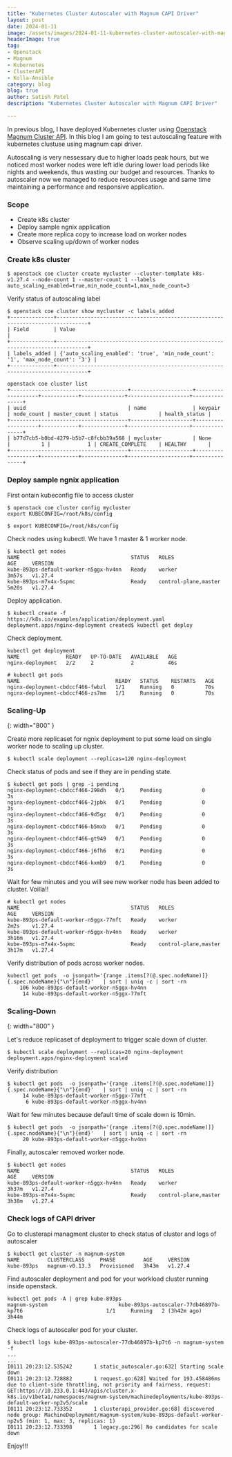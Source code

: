 ```yaml
---
title: "Kubernetes Cluster Autoscaler with Magnum CAPI Driver"
layout: post
date: 2024-01-11
image: /assets/images/2024-01-11-kubernetes-cluster-autoscaler-with-magnum-capi/magnum-autoscaling.png
headerImage: true
tag:
- Openstack
- Magnum
- Kubernetes
- ClusterAPI
- Kolla-Ansible
category: blog
blog: true
author: Satish Patel
description: "Kubernetes Cluster Autoscaler with Magnum CAPI Driver"

---
```


In previous blog, I have deployed Kubernetes cluster using [Openstack Magnum Cluster API](https://satishdotpatel.github.io/openstack-magnum-capi/). In this blog I am going to test autoscaling feature with kubernetes clustuse using magnum capi driver. 

Autoscaling is very nessessary due to higher loads peak hours, but we noticed most worker nodes were left idle during lower load periods like nights and weekends, thus wasting our budget and resources. Thanks to autoscaler now we managed to reduce resources usage and same time maintaining a performance and responsive application. 

### Scope 

* Create k8s cluster
* Deploy sample ngnix application 
* Create more replica copy to increase load on worker nodes
* Observe scaling up/down of worker nodes

### Create k8s cluster 

```
$ openstack coe cluster create mycluster --cluster-template k8s-v1.27.4 --node-count 1 --master-count 1 --labels auto_scaling_enabled=true,min_node_count=1,max_node_count=3
```

Verify status of autoscaling label

```
$ openstack coe cluster show mycluster -c labels_added
+--------------+--------------------------------------------------------------------------------+
| Field        | Value                                                                          |
+--------------+--------------------------------------------------------------------------------+
| labels_added | {'auto_scaling_enabled': 'true', 'min_node_count': '1', 'max_node_count': '3'} |
+--------------+--------------------------------------------------------------------------------+ 
```

```
openstack coe cluster list
+--------------------------------------+--------------------+-------------------+------------+--------------+--------------------+---------------+
| uuid                                 | name               | keypair           | node_count | master_count | status             | health_status |
+--------------------------------------+--------------------+-------------------+------------+--------------+--------------------+---------------+
| b77d7cb5-b0bd-4279-b5b7-c8fcbb39a568 | mycluster          | None              |          1 |            1 | CREATE_COMPLETE    | HEALTHY       |
+--------------------------------------+--------------------+-------------------+------------+--------------+--------------------+---------------+
```

### Deploy sample ngnix application

First ontain kubeconfig file to access cluster

```
$ openstack coe cluster config mycluster
export KUBECONFIG=/root/k8s/config

$ export KUBECONFIG=/root/k8s/config
```

Check nodes using kubectl. We have 1 master & 1 worker node. 

```
$ kubectl get nodes
NAME                                    STATUS   ROLES                  AGE     VERSION
kube-893ps-default-worker-n5ggx-hv4nn   Ready    worker                 3m57s   v1.27.4
kube-893ps-m7x4x-5spmc                  Ready    control-plane,master   5m20s   v1.27.4
```

Deploy application. 

```
$ kubectl create -f https://k8s.io/examples/application/deployment.yaml
deployment.apps/nginx-deployment created$ kubectl get deploy 
```

Check deployment.

```
kubectl get deployment
NAME               READY   UP-TO-DATE   AVAILABLE   AGE
nginx-deployment   2/2     2            2           46s

# kubectl get pods
NAME                               READY   STATUS    RESTARTS   AGE
nginx-deployment-cbdccf466-fwbzl   1/1     Running   0          70s
nginx-deployment-cbdccf466-zs7mm   1/1     Running   0          70s
```

### Scaling-Up 

![<img>](/assets/images/2024-01-11-kubernetes-cluster-autoscaler-with-magnum-capi/magnum-capi-scale-up.png){: width="800" }

Create more replicaset for ngnix deployment to put some load on single worker node to scaling up cluster. 

```
$ kubectl scale deployment --replicas=120 nginx-deployment
```

Check status of pods and see if they are in pending state. 

```
$ kubectl get pods | grep -i pending
nginx-deployment-cbdccf466-298dh   0/1     Pending             0          3s
nginx-deployment-cbdccf466-2jpbk   0/1     Pending             0          3s
nginx-deployment-cbdccf466-9d5gz   0/1     Pending             0          3s
nginx-deployment-cbdccf466-b5mxb   0/1     Pending             0          3s
nginx-deployment-cbdccf466-gt949   0/1     Pending             0          3s
nginx-deployment-cbdccf466-j6fh6   0/1     Pending             0          3s
nginx-deployment-cbdccf466-kxmb9   0/1     Pending             0          3s
```

Wait for few minutes and you will see new worker node has been added to cluster. Voilla!! 

```
# kubectl get nodes
NAME                                    STATUS   ROLES                  AGE     VERSION
kube-893ps-default-worker-n5ggx-77mft   Ready    worker                 2m2s    v1.27.4
kube-893ps-default-worker-n5ggx-hv4nn   Ready    worker                 3h16m   v1.27.4
kube-893ps-m7x4x-5spmc                  Ready    control-plane,master   3h17m   v1.27.4
```

Verify distribution of pods across worker nodes. 

```
kubectl get pods  -o jsonpath='{range .items[?(@.spec.nodeName)]}{.spec.nodeName}{"\n"}{end}'   | sort | uniq -c | sort -rn
    106 kube-893ps-default-worker-n5ggx-hv4nn
     14 kube-893ps-default-worker-n5ggx-77mft
```

### Scaling-Down 

![<img>](/assets/images/2024-01-11-kubernetes-cluster-autoscaler-with-magnum-capi/magnum-capi-scale-down.png){: width="800" }

Let's reduce replicaset of deployment to trigger scale down of cluster. 

```
$ kubectl scale deployment --replicas=20 nginx-deployment
deployment.apps/nginx-deployment scaled
```

Verify distribution 

```
$ kubectl get pods  -o jsonpath='{range .items[?(@.spec.nodeName)]}{.spec.nodeName}{"\n"}{end}'   | sort | uniq -c | sort -rn
     14 kube-893ps-default-worker-n5ggx-77mft
      6 kube-893ps-default-worker-n5ggx-hv4nn
```

Wait for few minutes because default time of scale down is 10min. 

```
$ kubectl get pods  -o jsonpath='{range .items[?(@.spec.nodeName)]}{.spec.nodeName}{"\n"}{end}'   | sort | uniq -c | sort -rn
     20 kube-893ps-default-worker-n5ggx-hv4nn
```

Finally, autoscaler removed worker node. 

```
$ kubectl get nodes
NAME                                    STATUS   ROLES                  AGE     VERSION
kube-893ps-default-worker-n5ggx-hv4nn   Ready    worker                 3h37m   v1.27.4
kube-893ps-m7x4x-5spmc                  Ready    control-plane,master   3h38m   v1.27.4
```

### Check logs of CAPI driver

Go to clusterapi managment cluster to check status of cluster and logs of autoscaler

```
$ kubectl get cluster -n magnum-system
NAME         CLUSTERCLASS     PHASE         AGE     VERSION
kube-893ps   magnum-v0.13.3   Provisioned   3h43m   v1.27.4
```

Find autoscaler deployment and pod for your workload cluster running inside openstack. 

```
kubectl get pods -A | grep kube-893ps
magnum-system                       kube-893ps-autoscaler-77db46897b-kp7t6                           1/1     Running   2 (3h42m ago)   3h44m
```

Check logs of autoscaler pod for your cluster. 

```
$ kubectl logs kube-893ps-autoscaler-77db46897b-kp7t6 -n magnum-system -f
...
...
I0111 20:23:12.535242       1 static_autoscaler.go:632] Starting scale down
I0111 20:23:12.728882       1 request.go:628] Waited for 193.458486ms due to client-side throttling, not priority and fairness, request: GET:https://10.233.0.1:443/apis/cluster.x-k8s.io/v1beta1/namespaces/magnum-system/machinedeployments/kube-893ps-default-worker-np2v5/scale
I0111 20:23:12.733352       1 clusterapi_provider.go:68] discovered node group: MachineDeployment/magnum-system/kube-893ps-default-worker-np2v5 (min: 1, max: 3, replicas: 1)
I0111 20:23:12.733398       1 legacy.go:296] No candidates for scale down
```

Enjoy!!! 













